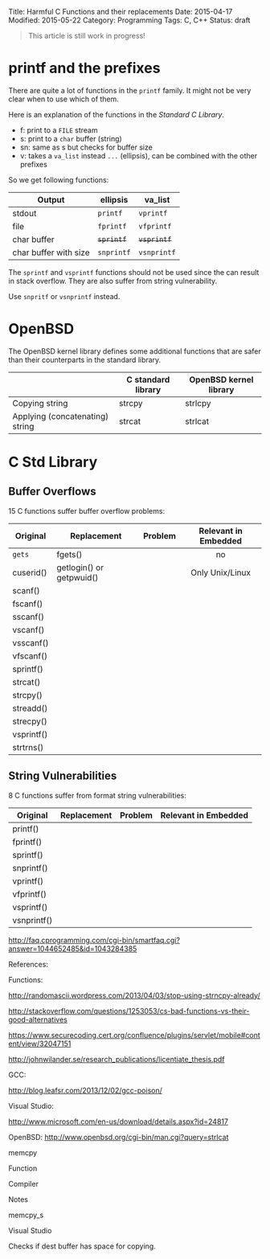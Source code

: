 Title: Harmful C Functions and their replacements
Date: 2015-04-17
Modified: 2015-05-22
Category: Programming
Tags: C, C++
Status: draft

> This article is still work in progress!

printf and the prefixes
=======================
There are quite a lot of functions in the `printf` family. It might not be very clear when to use which of them.

Here is an explanation of the functions in the *Standard C Library*.

* f: print to a `FILE` stream
* s: print to a  `char` buffer (string)
* sn: same as s but checks for buffer size
* v: takes a `va_list` instead `...` (ellipsis), can be combined with the other prefixes

So we get following functions:

| Output                 | ellipsis             | va_list               |
|------------------------|----------------------|-----------------------|
| stdout                 | `printf`             | `vprintf`             |
| file                   | `fprintf`            | `vfprintf`            |
| char buffer            | <del>`sprintf`</del> | <del>`vsprintf`</del> |
| char buffer with size  | `snprintf`           | `vsnprintf`           |

The `sprintf` and `vsprintf` functions should not be used since the can result in stack overflow. They are also
suffer from string vulnerability.

Use `snpritf` or `vsnprintf` instead.


OpenBSD
=======
The OpenBSD kernel library defines some additional functions that are safer than their counterparts in the standard library.

|                                 | C standard library | OpenBSD kernel library |
|---------------------------------|--------------------|------------------------|
| Copying string                  | strcpy             | strlcpy                |
| Applying (concatenating) string | strcat             | strlcat                |


C Std Library
=============

Buffer Overflows
----------------

15 C functions suffer buffer overflow problems:

| Original    | Replacement               | Problem   | Relevant in Embedded |
|-------------|---------------------------|-----------|:--------------------:|
| `gets`      | fgets()                   |           |         no           |
| cuserid()   | getlogin() or getpwuid()  |           |  Only Unix/Linux     |
| scanf()     |                           |           |                      |
| fscanf()    |                           |           |                      |
| sscanf()    |                           |           |                      |
| vscanf()    |                           |           |                      |
| vsscanf()   |                           |           |                      |
| vfscanf()   |                           |           |                      |
| sprintf()   |                           |           |                      |
| strcat()    |                           |           |                      |
| strcpy()    |                           |           |                      |
| streadd()   |                           |           |                      |
| strecpy()   |                           |           |                      |
| vsprintf()  |                           |           |                      |
| strtrns()   |                           |           |                      |


String Vulnerabilities
----------------------
8 C functions suffer from format string vulnerabilities:

| Original    | Replacement   | Problem   | Relevant in Embedded |
|-------------|---------------|-----------|:--------------------:|
| printf()    |               |           |                      |
| fprintf()   |               |           |                      |
| sprintf()   |               |           |                      |
| snprintf()  |               |           |                      |
| vprintf()   |               |           |                      |
| vfprintf()  |               |           |                      |
| vsprintf()  |               |           |                      |
| vsnprintf() |               |           |                      |
                                                                 
                                                                 

http://faq.cprogramming.com/cgi-bin/smartfaq.cgi?answer=1044652485&id=1043284385



References:

Functions:

http://randomascii.wordpress.com/2013/04/03/stop-using-strncpy-already/

http://stackoverflow.com/questions/1253053/cs-bad-functions-vs-their-good-alternatives

https://www.securecoding.cert.org/confluence/plugins/servlet/mobile#content/view/32047151

http://johnwilander.se/research_publications/licentiate_thesis.pdf

GCC:

http://blog.leafsr.com/2013/12/02/gcc-poison/

Visual Studio:

http://www.microsoft.com/en-us/download/details.aspx?id=24817

OpenBSD:
http://www.openbsd.org/cgi-bin/man.cgi?query=strlcat






memcpy


Function


Compiler


Notes

memcpy_s


Visual Studio


Checks if dest buffer has space for copying.
